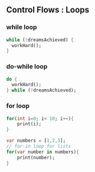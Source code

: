 ## Control Flows : Loops

### while loop

```dart
while (!dreamsAchieved) {
  workHard();
}
```

### do-while loop

```dart
do {
  workHard();
} while (!dreamsAchieved);
```

### for loop

```dart
for(int i=0; i< 10; i++){
    print(i);
}

var numbers = [1,2,3];
// for-in loop for lists
for(var number in numbers){
    print(number);
}
```
